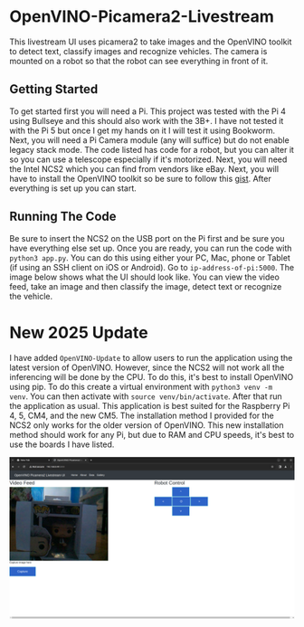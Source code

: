 # OpenVINO-Picamera2-Livestream
This livestream UI uses picamera2 to take images and the OpenVINO toolkit to detect text, classify images and recognize vehicles. The camera is mounted on a robot so that the robot can see everything in front of it.

## Getting Started

To get started first you will need a Pi. This project was tested with the Pi 4 using Bullseye and this should also work with the 3B+. I have not tested it with the Pi 5 but once I get my hands on it I will test it using Bookworm. Next, you will need a Pi Camera module (any will suffice) but do not enable legacy stack mode. The code listed has code for a robot, but you can alter it so you can use a telescope especially if it's motorized. Next, you will need the Intel NCS2 which you can find from vendors like eBay. Next, you will have to install the OpenVINO toolkit so be sure to follow this [gist](https://gist.github.com/sentairanger/caf11a2432ceebd715c6b33c224f4960). After everything is set up you can start.

## Running The Code

Be sure to insert the NCS2 on the USB port on the Pi first and be sure you have everything else set up. Once you are ready, you can run the code with `python3 app.py`. You can do this using either your PC, Mac, phone or Tablet (if using an SSH client on iOS or Android). Go to `ip-address-of-pi:5000`. The image below shows what the UI should look like. You can view the video feed, take an image and then classify the image, detect text or recognize the vehicle. 

# New 2025 Update

I have added `OpenVINO-Update` to allow users to run the application using the latest version of OpenVINO. However, since the NCS2 will not work all the inferencing will be done by the CPU. To do this, it's best to install OpenVINO using pip. To do this create a virtual environment with `python3 venv -m venv`. You can then activate with `source venv/bin/activate`. After that run the application as usual. This application is best suited for the Raspberry Pi 4, 5, CM4, and the new CM5. The installation method I provided for the NCS2 only works for the older version of OpenVINO. This new installation method should work for any Pi, but due to RAM and CPU speeds, it's best to use the boards I have listed. 

![image](https://github.com/sentairanger/OpenVINO-Picamera2-Livestream/blob/main/Screenshot%20from%202024-04-01%2013-13-48.png)
